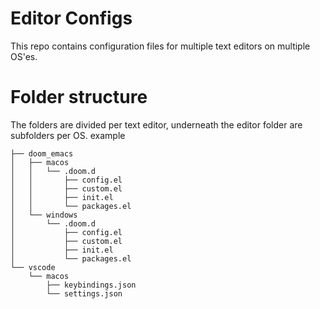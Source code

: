 # Editor Configs
This repo contains configuration files for multiple text editors on multiple OS'es.

# Folder structure
The folders are divided per text editor, underneath the editor folder are subfolders per OS.
example

``` text
├── doom_emacs
│   ├── macos
│   │   └── .doom.d
│   │       ├── config.el
│   │       ├── custom.el
│   │       ├── init.el
│   │       └── packages.el
│   └── windows
│       └── .doom.d
│           ├── config.el
│           ├── custom.el
│           ├── init.el
│           └── packages.el
└── vscode
    └── macos
        ├── keybindings.json
        └── settings.json
```

